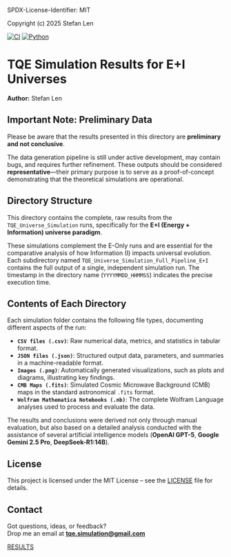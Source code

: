 SPDX-License-Identifier: MIT

Copyright (c) 2025 Stefan Len

[![CI](https://github.com/SteviLen420/TQE_simulation/actions/workflows/ci.yml/badge.svg?branch=main)](https://github.com/SteviLen420/TQE_simulation/actions/workflows/ci.yml)
[![Python](https://img.shields.io/badge/python-3.9%20|%203.10%20|%203.11-blue)](https://www.python.org/doc/)

# TQE Simulation Results for E+I Universes
**Author:** Stefan Len

## Important Note: Preliminary Data

Please be aware that the results presented in this directory are **preliminary and not conclusive**.

The data generation pipeline is still under active development, may contain bugs, and requires further refinement. These outputs should be considered **representative**—their primary purpose is to serve as a proof-of-concept demonstrating that the theoretical simulations are operational.

## Directory Structure

This directory contains the complete, raw results from the `TQE_Universe_Simulation` runs, specifically for the **E+I (Energy + Information) universe paradigm**.

These simulations complement the E-Only runs and are essential for the comparative analysis of how Information (I) impacts universal evolution. Each subdirectory named `TQE_Universe_Simulation_Full_Pipeline_E+I` contains the full output of a single, independent simulation run. The timestamp in the directory name (`YYYYMMDD_HHMMSS`) indicates the precise execution time.

## Contents of Each Directory

Each simulation folder contains the following file types, documenting different aspects of the run:

* **`CSV files (.csv)`**: Raw numerical data, metrics, and statistics in tabular format.
* **`JSON files (.json)`**: Structured output data, parameters, and summaries in a machine-readable format.
* **`Images (.png)`**: Automatically generated visualizations, such as plots and diagrams, illustrating key findings.
* **`CMB Maps (.fits)`**: Simulated Cosmic Microwave Background (CMB) maps in the standard astronomical `.fits` format. 
* **`Wolfram Mathematica Notebooks (.nb)`**: The complete Wolfram Language analyses used to process and evaluate the data.

The results and conclusions were derived not only through manual evaluation, but also based on a detailed analysis conducted with the assistance of several artificial intelligence models (**OpenAI GPT-5**, **Google Gemini 2.5 Pro**, **DeepSeek-R1:14B**).

## License
This project is licensed under the MIT License – see the [LICENSE](../../LICENSE) file for details.

## Contact

Got questions, ideas, or feedback?  
Drop me an email at **tqe.simulation@gmail.com** 
    
[RESULTS](../../RESULTS)
